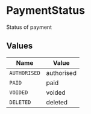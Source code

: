 # PaymentStatus

Status of payment


## Values

| Name         | Value        |
| ------------ | ------------ |
| `AUTHORISED` | authorised   |
| `PAID`       | paid         |
| `VOIDED`     | voided       |
| `DELETED`    | deleted      |